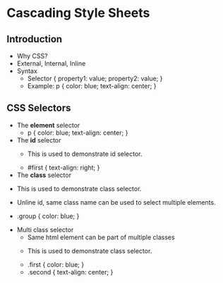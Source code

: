 # Cascading Style Sheets

## Introduction
* Why CSS?
* External, Internal, Inline
* Syntax
  - Selector { property1: value; property2: value; }
  - Example: p { color: blue; text-align: center; }
  
## CSS Selectors
* The **element** selector
  - p { color: blue; text-align: center; }
* The **id** selector
  - <p id="first">This is used to demonstrate id selector.</p>
  - #first { text-align: right; }
*  The **class** selector
  - <p class="group">This is used to demonstrate class selector.</p>
  - <p class="group">Unline id, same class name can be used to select multiple elements.</p>
  - .group { color: blue; }
* Multi class selector
  - Same html element can be part of multiple classes
  - <p class="first second">This is used to demonstrate class selector.</p>
  - .first { color: blue; }
  - .second { text-align: center; }
